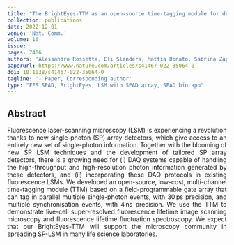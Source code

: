 ```yaml
---
title: "The BrightEyes-TTM as an open-source time-tagging module for democratising single-photon microscopy"
collection: publications
date: 2022-12-01
venue: 'Nat. Comm.'
volume: 16
issue:
pages: 7406 
authors: 'Alessandro Rossetta, Eli Slenders, Mattia Donato, Sabrina Zappone, Francesco Fersini, Martina Bruno, Francesco Diotalevi, Luca Lanzanò, Sami V. Koho, Giorgio Tortarolo, Andrea Barberis, Marco Crepaldi, Eleonora Perego, Giuseppe Vicidomini'
paperurl: https://www.nature.com/articles/s41467-022-35064-0
doi: 10.1038/s41467-022-35064-0
tagline: '- Paper, Corresponding author'
type: "FFS SPAD, BrightEyes, LSM with SPAD array, SPAD bio app"
---
```


<h2> Abstract </h2>
<p align= "justify">
Fluorescence laser-scanning microscopy (LSM) is experiencing a revolution thanks to new single-photon (SP) array detectors, which give access to an entirely new set of single-photon information. Together with the blooming of new SP LSM techniques and the development of tailored SP array detectors, there is a growing need for (i) DAQ systems capable of handling the high-throughput and high-resolution photon information generated by these detectors, and (ii) incorporating these DAQ protocols in existing fluorescence LSMs. We developed an open-source, low-cost, multi-channel time-tagging module (TTM) based on a field-programmable gate array that can tag in parallel multiple single-photon events, with 30 ps precision, and multiple synchronisation events, with 4 ns precision. We use the TTM to demonstrate live-cell super-resolved fluorescence lifetime image scanning microscopy and fluorescence lifetime fluctuation spectroscopy. We expect that our BrightEyes-TTM will support the microscopy community in spreading SP-LSM in many life science laboratories.
